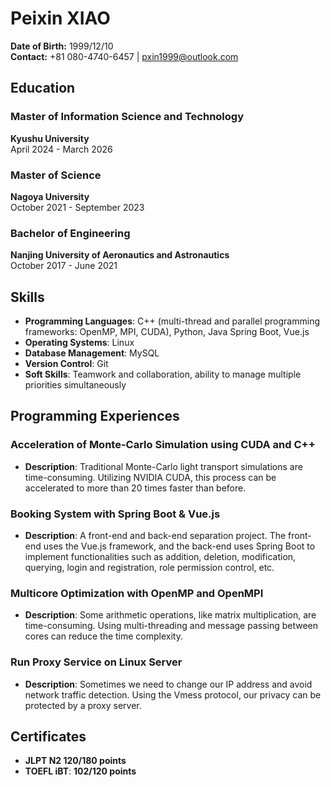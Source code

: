 # Peixin XIAO
**Date of Birth:** 1999/12/10  
**Contact:** +81 080-4740-6457 | pxin1999@outlook.com

## Education

### Master of Information Science and Technology
**Kyushu University**  
April 2024 - March 2026

### Master of Science
**Nagoya University**  
October 2021 - September 2023

### Bachelor of Engineering
**Nanjing University of Aeronautics and Astronautics**  
October 2017 - June 2021

## Skills
- **Programming Languages**: C++ (multi-thread and parallel programming frameworks: OpenMP, MPI, CUDA), Python, Java Spring Boot, Vue.js
- **Operating Systems**: Linux
- **Database Management**: MySQL
- **Version Control**: Git
- **Soft Skills**: Teamwork and collaboration, ability to manage multiple priorities simultaneously

## Programming Experiences

### Acceleration of Monte-Carlo Simulation using CUDA and C++
- **Description**: Traditional Monte-Carlo light transport simulations are time-consuming. Utilizing NVIDIA CUDA, this process can be accelerated to more than 20 times faster than before.

### Booking System with Spring Boot & Vue.js
- **Description**: A front-end and back-end separation project. The front-end uses the Vue.js framework, and the back-end uses Spring Boot to implement functionalities such as addition, deletion, modification, querying, login and registration, role permission control, etc.

### Multicore Optimization with OpenMP and OpenMPI
- **Description**: Some arithmetic operations, like matrix multiplication, are time-consuming. Using multi-threading and message passing between cores can reduce the time complexity.

### Run Proxy Service on Linux Server
- **Description**: Sometimes we need to change our IP address and avoid network traffic detection. Using the Vmess protocol, our privacy can be protected by a proxy server.

## Certificates
- **JLPT N2 120/180 points**
- **TOEFL iBT**: **102/120 points**
